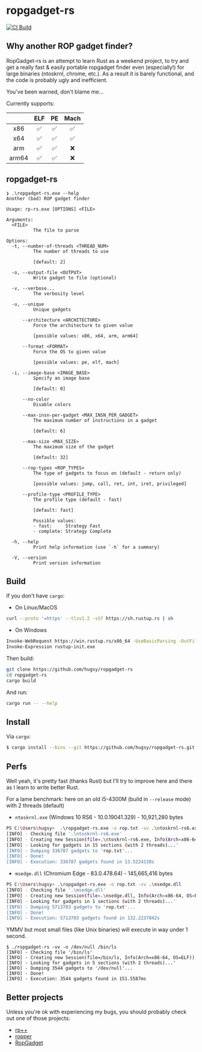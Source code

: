 # ropgadget-rs

[![CI Build](https://github.com/hugsy/ropgadget-rs/actions/workflows/build.yml/badge.svg?branch=main)](https://github.com/hugsy/ropgadget-rs/actions/workflows/build.yml)

## Why another ROP gadget finder?

RopGadget-rs is an attempt to learn Rust as a weekend project, to try and get a really fast & easily portable ropgadget finder even (especially!) for large binaries (ntoskrnl, chrome, etc.). As a result it is barely functional, and the code is probably ugly and inefficient.

You've been warned, don't blame me...

Currently supports:

|       |  ELF  |  PE   | Mach  |
| :---: | :---: | :---: | :---: |
|  x86  |   ✅   |   ✅   |   ✅   |
|  x64  |   ✅   |   ✅   |   ✅   |
|  arm  |   ✅   |   ✅   |   ❌   |
| arm64 |   ✅   |   ✅   |   ❌   |


## ropgadget-rs

```text
❯ .\ropgadget-rs.exe --help
Another (bad) ROP gadget finder

Usage: rp-rs.exe [OPTIONS] <FILE>

Arguments:
  <FILE>
          The file to parse

Options:
  -t, --number-of-threads <THREAD_NUM>
          The number of threads to use

          [default: 2]

  -o, --output-file <OUTPUT>
          Write gadget to file (optional)

  -v, --verbose...
          The verbosity level

  -u, --unique
          Unique gadgets

      --architecture <ARCHITECTURE>
          Force the architecture to given value

          [possible values: x86, x64, arm, arm64]

      --format <FORMAT>
          Force the OS to given value

          [possible values: pe, elf, mach]

  -i, --image-base <IMAGE_BASE>
          Specify an image base

          [default: 0]

      --no-color
          Disable colors

      --max-insn-per-gadget <MAX_INSN_PER_GADGET>
          The maximum number of instructions in a gadget

          [default: 6]

      --max-size <MAX_SIZE>
          The maximum size of the gadget

          [default: 32]

      --rop-types <ROP_TYPES>
          The type of gadgets to focus on (default - return only)

          [possible values: jump, call, ret, int, iret, privileged]

      --profile-type <PROFILE_TYPE>
          The profile type (default - fast)

          [default: fast]

          Possible values:
          - fast:     Strategy Fast
          - complete: Strategy Complete

  -h, --help
          Print help information (use `-h` for a summary)

  -V, --version
          Print version information
```


## Build

If you don't have `cargo`:

 - On Linux/MacOS
```bash
curl --proto '=https' --tlsv1.2 -sSf https://sh.rustup.rs | sh
```

 - On Windows
```bash
Invoke-WebRequest https://win.rustup.rs/x86_64 -UseBasicParsing -OutFile "rustup-init.exe"
Invoke-Expression rustup-init.exe
```

Then build:

```bash
git clone https://github.com/hugsy/ropgadget-rs
cd ropgadget-rs
cargo build
```

And run:

```bash
cargo run -- --help
```


## Install

Via `cargo`:

```bash
$ cargo install --bins --git https://github.com/hugsy/ropgadget-rs.git
```

## Perfs

Well yeah, it's pretty fast (thanks Rust) but I'll try to improve here and there as I learn to write better Rust.

For a lame benchmark: here on an old i5-4300M (build in `--release` mode) with 2 threads (default)

 * `ntoskrnl.exe` (Windows 10 RS6 - 10.0.19041.329) - 10,921,280 bytes

```bash
PS C:\Users\hugsy>  .\ropgadget-rs.exe -o rop.txt -vv .\ntoskrnl-rs6.exe
[INFO] - Checking file '.\ntoskrnl-rs6.exe'
[INFO] - Creating new Session(file=.\ntoskrnl-rs6.exe, Info(Arch=x86-64, OS=PE))
[INFO] - Looking for gadgets in 15 sections (with 2 threads)...'
[INFO] - Dumping 336787 gadgets to 'rop.txt'...
[INFO] - Done!
[INFO] - Execution: 336787 gadgets found in 13.5224138s
```

 * `msedge.dll` (Chromium Edge - 83.0.478.64) - 145,665,416 bytes

```bash
PS C:\Users\hugsy> .\ropgadget-rs.exe -o rop.txt -vv .\msedge.dll
[INFO] - Checking file '.\msedge.dll'
[INFO] - Creating new Session(file=.\msedge.dll, Info(Arch=x86-64, OS=PE))
[INFO] - Looking for gadgets in 1 sections (with 2 threads)...'
[INFO] - Dumping 5713703 gadgets to 'rop.txt'...
[INFO] - Done!
[INFO] - Execution: 5713703 gadgets found in 132.2237842s
```

YMMV but most small files (like Unix binaries) will execute in way under 1 second.

```text
$ ./ropgadget-rs -vv -o /dev/null /bin/ls
[INFO] - Checking file '/bin/ls'
[INFO] - Creating new Session(file=/bin/ls, Info(Arch=x86-64, OS=ELF))
[INFO] - Looking for gadgets in 5 sections (with 2 threads)...'
[INFO] - Dumping 3544 gadgets to '/dev/null'...
[INFO] - Done!
[INFO] - Execution: 3544 gadgets found in 151.5587ms
```


## Better projects

Unless you're ok with experiencing my bugs, you should probably check out one of those projects:
 - [rp++](https://github.com/0vercl0k/rp)
 - [ropper](https://github.com/sashs/ropper)
 - [RopGadget](https://github.com/JonathanSalwan/ROPgadget)

